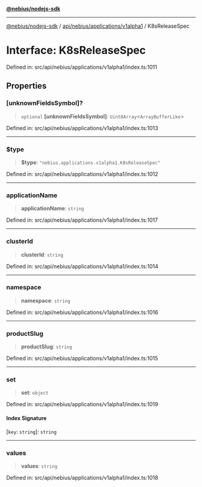 [**@nebius/nodejs-sdk**](../../../../../README.md)

***

[@nebius/nodejs-sdk](../../../../../README.md) / [api/nebius/applications/v1alpha1](../README.md) / K8sReleaseSpec

# Interface: K8sReleaseSpec

Defined in: src/api/nebius/applications/v1alpha1/index.ts:1011

## Properties

### \[unknownFieldsSymbol\]?

> `optional` **\[unknownFieldsSymbol\]**: `Uint8Array`\<`ArrayBufferLike`\>

Defined in: src/api/nebius/applications/v1alpha1/index.ts:1013

***

### $type

> **$type**: `"nebius.applications.v1alpha1.K8sReleaseSpec"`

Defined in: src/api/nebius/applications/v1alpha1/index.ts:1012

***

### applicationName

> **applicationName**: `string`

Defined in: src/api/nebius/applications/v1alpha1/index.ts:1017

***

### clusterId

> **clusterId**: `string`

Defined in: src/api/nebius/applications/v1alpha1/index.ts:1014

***

### namespace

> **namespace**: `string`

Defined in: src/api/nebius/applications/v1alpha1/index.ts:1016

***

### productSlug

> **productSlug**: `string`

Defined in: src/api/nebius/applications/v1alpha1/index.ts:1015

***

### set

> **set**: `object`

Defined in: src/api/nebius/applications/v1alpha1/index.ts:1019

#### Index Signature

\[`key`: `string`\]: `string`

***

### values

> **values**: `string`

Defined in: src/api/nebius/applications/v1alpha1/index.ts:1018
